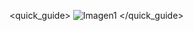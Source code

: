 <quick_guide>
![Imagen1](http://static.energysistem.com/images/manuals/39995/542d3bbd6bd3d.jpg)
</quick_guide>

